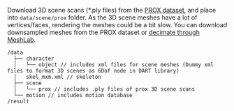 Download 3D scene scans (*.ply files) from the [PROX dataset](https://prox.is.tue.mpg.de/download.php), and place into ``data/scene/prox`` folder.
As the 3D scene meshes have a lot of vertices/faces, rendering the meshes could be a bit slow. You can download downsampled meshes from the PROX dataset or [decimate through MeshLab](https://help.sketchfab.com/hc/en-us/articles/205852789-MeshLab-Decimating-a-model).
```
/data
  ├── character
  │   └── object // includes xml files for scene meshes (Dummy xml files to format 3D scenes as 6Dof node in DART library)
  │   skel_mxm.xml // skeleton
  ├── scene 
  │   └── prox // includes .ply files of prox 3D scene scans
  └── motion // includes motion database
/result
```